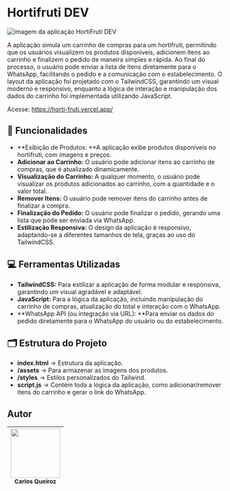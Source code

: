 # Hortifruti DEV

![imagem da aplicação HortiFruti DEV](https://github.com/user-attachments/assets/3025bee5-1e9e-419e-aef8-64add2f200d0)

A aplicação simula um carrinho de compras para um hortifruti, permitindo que os usuários visualizem os produtos disponíveis, adicionem itens ao carrinho e finalizem o pedido de maneira simples e rápida. Ao final do processo, o usuário pode enviar a lista de itens diretamente para o WhatsApp, facilitando o pedido e a comunicação com o estabelecimento. O layout da aplicação foi projetado com o TailwindCSS, garantindo um visual moderno e responsivo, enquanto a lógica de interação e manipulação dos dados do carrinho foi implementada utilizando JavaScript.

Acesse: https://horti-fruti.vercel.app/ 

## 🔨 Funcionalidades
- **Exibição de Produtos: **A aplicação exibe produtos disponíveis no hortifruti, com imagens e preços.
- **Adicionar ao Carrinho:** O usuário pode adicionar itens ao carrinho de compras, que é atualizado dinamicamente.
- **Visualização do Carrinho:** A qualquer momento, o usuário pode visualizar os produtos adicionados ao carrinho, com a quantidade e o valor total.
- **Remover Itens:** O usuário pode remover itens do carrinho antes de finalizar a compra.
- **Finalização do Pedido:** O usuário pode finalizar o pedido, gerando uma lista que pode ser enviada via WhatsApp.
- **Estilização Responsiva:** O design da aplicação é responsivo, adaptando-se a diferentes tamanhos de tela, graças ao uso do TailwindCSS.

## 💻 Ferramentas Utilizadas
- **TailwindCSS:** Para estilizar a aplicação de forma modular e responsiva, garantindo um visual agradável e adaptável.
- **JavaScript:** Para a lógica da aplicação, incluindo manipulação do carrinho de compras, atualização do total e interação com o WhatsApp.
- **WhatsApp API (ou integração via URL): **Para enviar os dados do pedido diretamente para o WhatsApp do usuário ou do estabelecimento.

## 🗂️ Estrutura do Projeto
- **index.html** → Estrutura da aplicação.
- **/assets** → Para armazenar as imagens dos produtos.
- **/styles** → Estilos personalizados do Tailwind.
- **script.js** → Contém toda a lógica da aplicação, como adicionar/remover itens do carrinho e gerar o link do WhatsApp.

## Autor

| [<img loading="lazy" src="https://avatars.githubusercontent.com/u/162513026?v=4" width=115><br><sub>Carlos Queiroz</sub>](https://github.com/CarlossQueiroz) |
| :---: |
